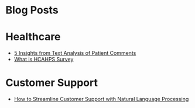 # Blog Posts 


# Healthcare

- [5 Insights from Text Analysis of Patient Comments](https://www.opinosis-analytics.com/blog/5-insights-from-text-analysis-patient-comments/)
- [What is HCAHPS Survey](https://www.opinosis-analytics.com/knowledge-base/what-is-the-hcahps-survey/)


# Customer Support

- [How to Streamline Customer Support with Natural Language Processing](https://www.opinosis-analytics.com/blog/natural-language-processing-in-customer-support/)
